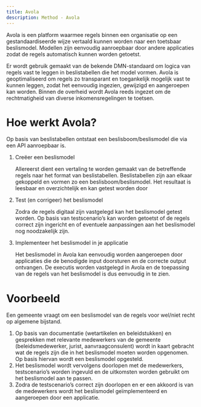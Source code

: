 ```yaml
---
title: Avola
description: Method - Avola
---
```


Avola is een platform waarmee regels binnen een organisatie op een gestandaardiseerde wijze vertaald kunnen worden naar een toetsbaar beslismodel. 
Modellen zijn eenvoudig aanroepbaar door andere applicaties zodat de regels automatisch kunnen worden getoetst. 

Er wordt gebruik gemaakt van de bekende DMN-standaard om logica van regels vast te leggen in beslistabellen die het model vormen.
Avola is geoptimaliseerd om regels zo transparant en toegankelijk mogelijk vast te kunnen leggen, zodat het eenvoudig ingezien, gewijzigd en aangeroepen kan worden.
Binnen de overheid wordt Avola reeds ingezet om de rechtmatigheid van diverse inkomensregelingen te toetsen.

# Hoe werkt Avola?
Op basis van beslistabellen ontstaat een beslisboom/beslismodel die via een API aanroepbaar is. 
1. Creëer een beslismodel

    Allereerst dient een vertaling te worden gemaakt van de betreffende regels naar het format van beslistabellen. Beslistabellen zijn aan elkaar gekoppeld en vormen zo een beslisboom/beslismodel. Het resultaat is leesbaar en overzichtelijk en kan getest worden door

2. Test (en corrigeer) het beslismodel

    Zodra de regels digitaal zijn vastgelegd kan het beslismodel getest worden. Op basis van testscenario’s kan worden getoetst of de regels correct zijn ingericht en of eventuele aanpassingen aan het beslismodel nog noodzakelijk zijn.

3. Implementeer het beslismodel in je applicatie

    Het beslismodel in Avola kan eenvoudig worden aangeroepen door applicaties die de benodigde input doorsturen en de correcte output ontvangen. De executis worden vastgelegd in Avola en de toepassing van de regels van het beslismodel is dus eenvoudig in te zien.

# Voorbeeld
Een gemeente vraagt om een beslismodel van de regels voor wel/niet recht op algemene bijstand.
1. Op basis van documentatie (wetartikelen en beleidstukken) en gesprekken met relevante medewerkers van de gemeente (beleidsmedewerker, jurist, aanvraagconsulent) wordt in kaart gebracht wat de regels zijn die in het beslismodel moeten worden opgenomen.
Op basis hiervan wordt een beslismodel opgesteld. 
2. Het beslismodel wordt vervolgens doorlopen met de medewerkers, testscenario’s worden ingevuld en de uitkomsten worden gebruikt om het beslismodel aan te passen.
3. Zodra de testscenario’s correct zijn doorlopen en er een akkoord is van de medewerkers wordt het beslismodel geïmplementeerd en aangeroepen door een applicatie.
